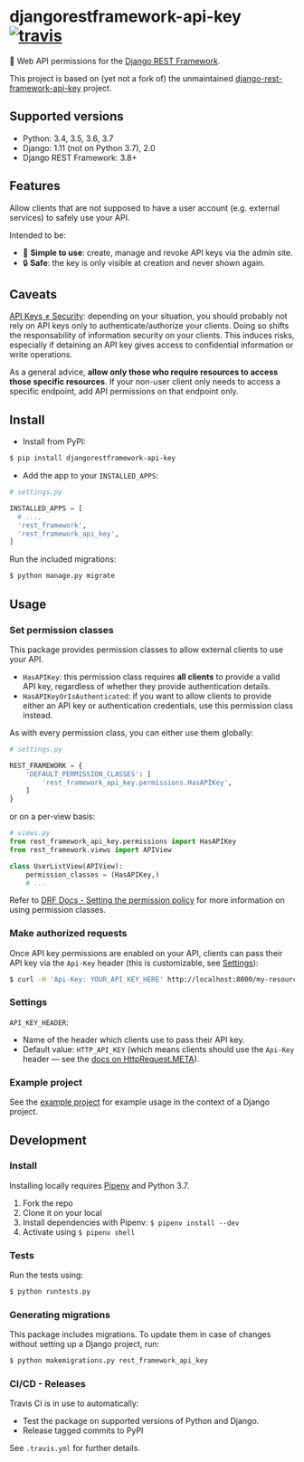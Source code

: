 # djangorestframework-api-key [![travis][travis-image]][travis-url]

🔐 Web API permissions for the [Django REST Framework][rest-framework-url].

This project is based on (yet not a fork of) the unmaintained [django-rest-framework-api-key][django-rest-framework-api-key-url] project.

## Supported versions

- Python: 3.4, 3.5, 3.6, 3.7
- Django: 1.11 (not on Python 3.7), 2.0
- Django REST Framework: 3.8+

## Features

Allow clients that are not supposed to have a user account (e.g. external services) to safely use your API.

Intended to be:

- 🚀 **Simple to use**: create, manage and revoke API keys via the admin site.
- 🔒 **Safe**: the key is only visible at creation and never shown again.

## Caveats

[API Keys ≠ Security](https://nordicapis.com/why-api-keys-are-not-enough/): depending on your situation, you should probably not rely on API keys only to authenticate/authorize your clients. Doing so shifts the responsability of information security on your clients. This induces risks, especially if detaining an API key gives access to confidential information or write operations.

As a general advice, **allow only those who require resources to access those specific resources**. If your non-user client only needs to access a specific endpoint, add API permissions on that endpoint only.

## Install

- Install from PyPI:

```bash
$ pip install djangorestframework-api-key
```

- Add the app to your `INSTALLED_APPS`:

```python
# settings.py

INSTALLED_APPS = [
  # ...,
  'rest_framework',
  'rest_framework_api_key',
]
```

Run the included migrations:

```bash
$ python manage.py migrate
```

## Usage

### Set permission classes

This package provides permission classes to allow external clients to use your API.

- `HasAPIKey`: this permission class requires **all clients** to provide a valid API key, regardless of whether they provide authentication details.
- `HasAPIKeyOrIsAuthenticated`: if you want to allow clients to provide either an API key or authentication credentials, use this permission class instead.

As with every permission class, you can either use them globally:

```python
# settings.py

REST_FRAMEWORK = {
    'DEFAULT_PERMISSION_CLASSES': [
        'rest_framework_api_key.permissions.HasAPIKey',
    ]
}
```

or on a per-view basis:

```python
# views.py
from rest_framework_api_key.permissions import HasAPIKey
from rest_framework.views import APIView

class UserListView(APIView):
    permission_classes = (HasAPIKey,)
    # ...
```

Refer to [DRF Docs - Setting the permission policy][setting-the-permission-policy-url] for more information on using permission classes.

### Make authorized requests

Once API key permissions are enabled on your API, clients can pass their API key via the `Api-Key` header (this is customizable, see [Settings](#settings)):

```bash
$ curl -H 'Api-Key: YOUR_API_KEY_HERE' http://localhost:8000/my-resource/
```

### Settings

`API_KEY_HEADER`:

- Name of the header which clients use to pass their API key.
- Default value: `HTTP_API_KEY` (which means clients should use the `Api-Key` header — see the [docs on HttpRequest.META](https://docs.djangoproject.com/en/dev/ref/request-response/#django.http.HttpRequest.META)).

### Example project

See the [example project][example-project-url] for example usage in the context of a Django project.

## Development

### Install

Installing locally requires [Pipenv][pipenv-url] and Python 3.7.

1. Fork the repo
2. Clone it on your local
3. Install dependencies with Pipenv: `$ pipenv install --dev`
4. Activate using `$ pipenv shell`

### Tests

Run the tests using:

```bash
$ python runtests.py
```

### Generating migrations

This package includes migrations. To update them in case of changes without setting up a Django project, run:

```bash
$ python makemigrations.py rest_framework_api_key
```

### CI/CD - Releases

Travis CI is in use to automatically:

- Test the package on supported versions of Python and Django.
- Release tagged commits to PyPI

See `.travis.yml` for further details.


<!-- URLs -->

[example-project-url]: https://github.com/florimondmanca/djangorestframework-api-key-example

[rest-framework-url]: http://www.django-rest-framework.org

[pipenv-url]: https://github.com/pypa/pipenv

[setting-the-permission-policy-url]: http://www.django-rest-framework.org/api-guide/permissions/#setting-the-permission-policy

[django-rest-framework-api-key-url]: https://github.com/manosim/django-rest-framework-api-key

[travis-image]: https://travis-ci.org/florimondmanca/djangorestframework-api-key.svg?branch=master

[travis-url]: https://travis-ci.org/florimondmanca/djangorestframework-api-key
